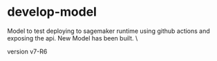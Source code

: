 # develop-model

Model to test deploying to sagemaker runtime using github actions and exposing the api.
New Model has been built.
\

version v7-R6